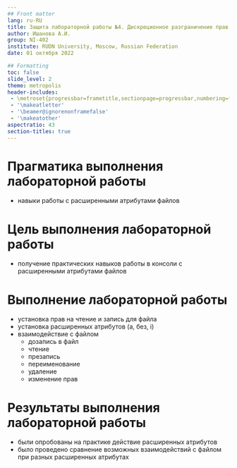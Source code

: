 ```yaml
---
## Front matter
lang: ru-RU
title: Защита лабораторной работы №4. Дискреционное разграничение прав в Linux. Расширенные атрибуты.
author: Ишанова А.И.
group: NI-402
institute: RUDN University, Moscow, Russian Federation
date: 01 октября 2022

## Formatting
toc: false
slide_level: 2
theme: metropolis
header-includes: 
 - \metroset{progressbar=frametitle,sectionpage=progressbar,numbering=fraction}
 - '\makeatletter'
 - '\beamer@ignorenonframefalse'
 - '\makeatother'
aspectratio: 43
section-titles: true
---
```


# Прагматика выполнения лабораторной работы

- навыки работы с расширенными атрибутами файлов

# Цель выполнения лабораторной работы

- получение практических навыков работы в консоли с расширенными атрибутами файлов

#  Выполнение лабораторной работы

- установка прав на чтение и запись для файла
- установка расширенных атрибутов (a, без, i)
- взаимодействие с файлом
    - дозапись в файл
    - чтение
    - презапись
    - переименование
    - удаление
    - изменение прав

# Результаты выполнения лабораторной работы

- были опробованы на практике действие расширенных атрибутов
- было проведено сравнение возможных взаимодействий с файлом при разных расширенных атрибутах
